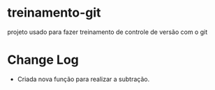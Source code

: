 # treinamento-git
projeto usado para fazer treinamento de controle de versão com o git

# Change Log
- Criada nova função para realizar a subtração.